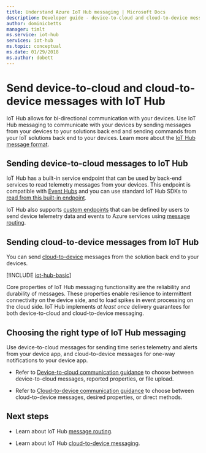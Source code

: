 ```yaml
---
title: Understand Azure IoT Hub messaging | Microsoft Docs
description: Developer guide - device-to-cloud and cloud-to-device messaging with IoT Hub. Includes information about message formats and supported communications protocols.
author: dominicbetts
manager: timlt
ms.service: iot-hub
services: iot-hub
ms.topic: conceptual
ms.date: 01/29/2018
ms.author: dobett
---
```


# Send device-to-cloud and cloud-to-device messages with IoT Hub

IoT Hub allows for bi-directional communication with your devices. Use IoT Hub messaging to communicate with your devices by sending messages from your devices to your solutions back end and sending commands from your IoT solutions back end to your devices. Learn more about the [IoT Hub message format](iot-hub-devguide-messages-construct.md).

## Sending device-to-cloud messages to IoT Hub

IoT Hub has a built-in service endpoint that can be used by back-end services to read telemetry messages from your devices. This endpoint is compatible with [Event Hubs](https://docs.microsoft.com/azure/event-hubs/) and you can use standard IoT Hub SDKs to [read from this built-in endpoint](iot-hub-devguide-messages-read-builtin.md).

IoT Hub also supports [custom endpoints](iot-hub-devguide-endpoints.md#custom-endpoints) that can be defined by users to send device telemetry data and events to Azure services using [message routing](iot-hub-devguide-messages-d2c.md).

## Sending cloud-to-device messages from IoT Hub

You can send [cloud-to-device](iot-hub-devguide-messages-c2d.md) messages from the solution back end to your devices.

[!INCLUDE [iot-hub-basic](../../includes/iot-hub-basic-partial.md)]

Core properties of IoT Hub messaging functionality are the reliability and durability of messages. These properties enable resilience to intermittent connectivity on the device side, and to load spikes in event processing on the cloud side. IoT Hub implements *at least once* delivery guarantees for both device-to-cloud and cloud-to-device messaging.

## Choosing the right type of IoT Hub messaging

Use device-to-cloud messages for sending time series telemetry and alerts from your device app, and cloud-to-device messages for one-way notifications to your device app.

* Refer to [Device-to-cloud communication guidance](https://docs.microsoft.com/azure/iot-hub/iot-hub-devguide-d2c-guidance) to choose between device-to-cloud messages, reported properties, or file upload.

* Refer to [Cloud-to-device communication guidance](https://docs.microsoft.com/azure/iot-hub/iot-hub-devguide-c2d-guidance) to choose between cloud-to-device messages, desired properties, or direct methods.

## Next steps

* Learn about IoT Hub [message routing](iot-hub-devguide-messages-d2c.md).

* Learn about IoT Hub [cloud-to-device messaging](iot-hub-devguide-messages-c2d.md).
